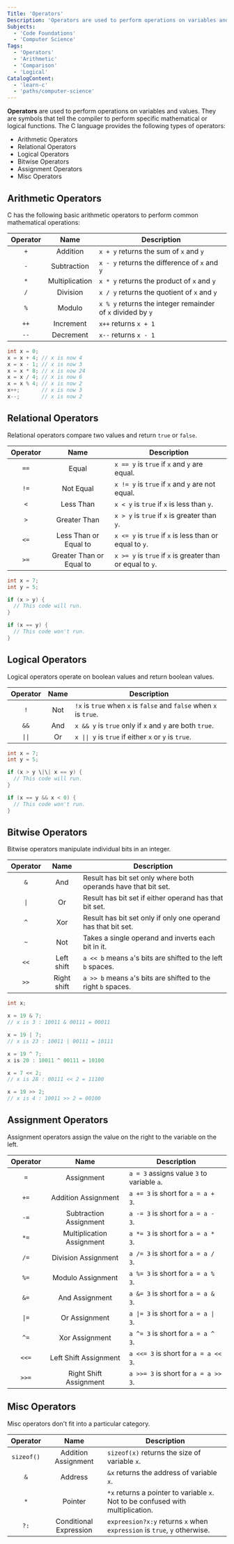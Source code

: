 ```yaml
---
Title: 'Operators'
Description: 'Operators are used to perform operations on variables and values.'
Subjects:
  - 'Code Foundations'
  - 'Computer Science'
Tags:
  - 'Operators'
  - 'Arithmetic'
  - 'Comparison'
  - 'Logical'
CatalogContent:
  - 'learn-c'
  - 'paths/computer-science'
---
```


**Operators** are used to perform operations on variables and values. They are symbols that tell the compiler to perform specific mathematical or logical functions. The C language provides the following types of operators:

- Arithmetic Operators
- Relational Operators
- Logical Operators
- Bitwise Operators
- Assignment Operators
- Misc Operators

## Arithmetic Operators

C has the following basic arithmetic operators to perform common mathematical operations:

| Operator |      Name      | Description                                                 |
| :------: | :------------: | ----------------------------------------------------------- |
|   `+`    |    Addition    | `x + y` returns the sum of `x` and `y`                      |
|   `-`    |  Subtraction   | `x - y` returns the difference of `x` and `y`               |
|   `*`    | Multiplication | `x * y` returns the product of `x` and `y`                  |
|   `/`    |    Division    | `x / y` returns the quotient of `x` and `y`                 |
|   `%`    |     Modulo     | `x % y` returns the integer remainder of `x` divided by `y` |
|   `++`   |   Increment    | `x++` returns `x + 1`                                       |
|   `--`   |   Decrement    | `x--` returns `x - 1`                                       |

```c
int x = 0;
x = x + 4; // x is now 4
x = x - 1; // x is now 3
x = x * 8; // x is now 24
x = x / 4; // x is now 6
x = x % 4; // x is now 2
x++;       // x is now 3
x--;       // x is now 2
```

## Relational Operators

Relational operators compare two values and return `true` or `false`.

| Operator |           Name           | Description                                                |
| :------: | :----------------------: | ---------------------------------------------------------- |
|   `==`   |          Equal           | `x == y` is `true` if `x` and `y` are equal.               |
|   `!=`   |        Not Equal         | `x != y` is `true` if `x` and `y` are not equal.           |
|   `<`    |        Less Than         | `x < y` is `true` if `x` is less than `y`.                 |
|   `>`    |       Greater Than       | `x > y` is `true` if `x` is greater than `y`.              |
|   `<=`   |  Less Than or Equal to   | `x <= y` is `true` if `x` is less than or equal to `y`.    |
|   `>=`   | Greater Than or Equal to | `x >= y` is `true` if `x` is greater than or equal to `y`. |

```c
int x = 7;
int y = 5;

if (x > y) {
  // This code will run.
}

if (x == y) {
  // This code won't run.
}
```

## Logical Operators

Logical operators operate on boolean values and return boolean values.

| Operator | Name | Description                                                        |
| :------: | :--: | ------------------------------------------------------------------ |
|   `!`    | Not  | `!x` is `true` when `x` is `false` and `false` when `x` is `true`. |
|   `&&`   | And  | `x && y` is `true` only if `x` and `y` are both `true`.            |
|  `\|\|`  |  Or  | `x \|\| y` is `true` if either `x` or `y` is `true`.               |

```c
int x = 7;
int y = 5;

if (x > y \|\| x == y) {
  // This code will run.
}

if (x == y && x < 0) {
  // This code won't run.
}
```

## Bitwise Operators

Bitwise operators manipulate individual bits in an integer.

| Operator |    Name     | Description                                                    |
| :------: | :---------: | -------------------------------------------------------------- |
|   `&`    |     And     | Result has bit set only where both operands have that bit set. |
|   `\|`   |     Or      | Result has bit set if either operand has that bit set.         |
|   `^`    |     Xor     | Result has bit set only if only one operand has that bit set.  |
|   `~`    |     Not     | Takes a single operand and inverts each bit in it.             |
|   `<<`   | Left shift  | `a << b` means `a`'s bits are shifted to the left `b` spaces.  |
|   `>>`   | Right shift | `a >> b` means `a`'s bits are shifted to the right `b` spaces. |

```c
int x;

x = 19 & 7;
// x is 3 : 10011 & 00111 = 00011

x = 19 | 7;
// x is 23 : 10011 | 00111 = 10111

x = 19 ^ 7;
x is 20 : 10011 ^ 00111 = 10100

x = 7 << 2;
// x is 28 : 00111 << 2 = 11100

x = 19 >> 2;
// x is 4 : 10011 >> 2 = 00100
```

## Assignment Operators

Assignment operators assign the value on the right to the variable on the left.

| Operator |           Name            | Description                                |
| :------: | :-----------------------: | ------------------------------------------ |
|   `=`    |        Assignment         | `a = 3` assigns value `3` to variable `a`. |
|   `+=`   |    Addition Assignment    | `a += 3` is short for `a = a + 3`.         |
|   `-=`   |  Subtraction Assignment   | `a -= 3` is short for `a = a - 3`.         |
|   `*=`   | Multiplication Assignment | `a *= 3` is short for `a = a * 3`.         |
|   `/=`   |    Division Assignment    | `a /= 3` is short for `a = a / 3`.         |
|   `%=`   |     Modulo Assignment     | `a %= 3` is short for `a = a % 3`.         |
|   `&=`   |      And Assignment       | `a &= 3` is short for `a = a & 3`.         |
|  `\|=`   |       Or Assignment       | `a \|= 3` is short for `a = a \| 3`.       |
|   `^=`   |      Xor Assignment       | `a ^= 3` is short for `a = a ^ 3`.         |
|  `<<=`   |   Left Shift Assignment   | `a <<= 3` is short for `a = a << 3`.       |
|  `>>=`   |  Right Shift Assignment   | `a >>= 3` is short for `a = a >> 3`.       |

## Misc Operators

Misc operators don't fit into a particular category.

|  Operator  |          Name          | Description                                                                     |
| :--------: | :--------------------: | ------------------------------------------------------------------------------- |
| `sizeof()` |  Addition Assignment   | `sizeof(x)` returns the size of variable `x`.                                   |
|    `&`     |        Address         | `&x` returns the address of variable `x`.                                       |
|    `*`     |        Pointer         | `*x` returns a pointer to variable `x`. Not to be confused with multiplication. |
|    `?:`    | Conditional Expression | `expreesion?x:y` returns `x` when `expression` is `true`, `y` otherwise.        |
